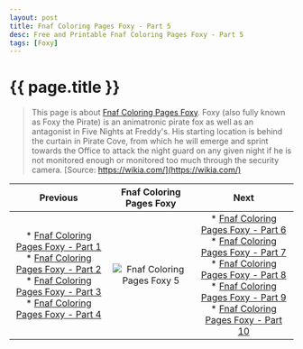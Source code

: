 ```yaml
---
layout: post
title: Fnaf Coloring Pages Foxy - Part 5
desc: Free and Printable Fnaf Coloring Pages Foxy - Part 5
tags: [Foxy]
---
```

{{ page.title }}
================
> This page is about [Fnaf Coloring Pages Foxy](https://fnafcoloringpages.github.io/). Foxy (also fully known as Foxy the Pirate) is an animatronic pirate fox as well as an antagonist in Five Nights at Freddy's. His starting location is behind the curtain in Pirate Cove, from which he will emerge and sprint towards the Office to attack the night guard on any given night if he is not monitored enough or monitored too much through the security camera. [Source: https://wikia.com/](https://wikia.com/)

| Previous | Fnaf Coloring Pages Foxy| Next |
|:-:|:-:|:-:|
|* [Fnaf Coloring Pages Foxy - Part 1](https://fnafcoloringpages.github.io/blog/Fnaf-Coloring-Pages-Foxy-part-1)<br>* [Fnaf Coloring Pages Foxy - Part 2](https://fnafcoloringpages.github.io/blog/Fnaf-Coloring-Pages-Foxy-part-2)<br>* [Fnaf Coloring Pages Foxy - Part 3](https://fnafcoloringpages.github.io/blog/Fnaf-Coloring-Pages-Foxy-part-3)<br>* [Fnaf Coloring Pages Foxy - Part 4](https://fnafcoloringpages.github.io/blog/Fnaf-Coloring-Pages-Foxy-part-4)<br>|![Fnaf Coloring Pages Foxy 5](https://fnafcoloringpages.github.io/img/Fnaf-Coloring-Pages-Foxy%20(5).jpg "Fnaf Coloring Pages Foxy 5")|* [Fnaf Coloring Pages Foxy - Part 6](https://fnafcoloringpages.github.io/blog/Fnaf-Coloring-Pages-Foxy-part-6)<br>* [Fnaf Coloring Pages Foxy - Part 7](https://fnafcoloringpages.github.io/blog/Fnaf-Coloring-Pages-Foxy-part-7)<br>* [Fnaf Coloring Pages Foxy - Part 8](https://fnafcoloringpages.github.io/blog/Fnaf-Coloring-Pages-Foxy-part-8)<br>* [Fnaf Coloring Pages Foxy - Part 9](https://fnafcoloringpages.github.io/blog/Fnaf-Coloring-Pages-Foxy-part-9)<br>* [Fnaf Coloring Pages Foxy - Part 10](https://fnafcoloringpages.github.io/blog/Fnaf-Coloring-Pages-Foxy-part-10)<br>|